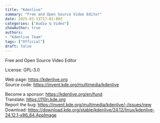 ```yaml
---
title: "Kdenlive"
summary: "Free and Open Source Video Editor"
date: 2025-01-13T17:01:00Z
categories: ["Audio & Video"]
showAuthor: true
authors:
- "Kdenlive Team"
tags: ["Official"]
draft: false
---
```


Free and Open Source Video Editor

License: GPL-3.0

Web page: <https://kdenlive.org>  
Source code: <https://invent.kde.org/multimedia/kdenlive>

Become a sponsor: <https://kdenlive.org/en/fund>  
Translate: <https://l10n.kde.org>  
Report the bug: <https://invent.kde.org/multimedia/kdenlive/-/issues/new>  
Download: <https://download.kde.org/stable/kdenlive/24.12/linux/kdenlive-24.12.1-x86_64.AppImage>
